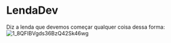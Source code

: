 # LendaDev
Diz a lenda que devemos começar qualquer coisa dessa forma:
![1_8QFIBVgds36BzQ42Sk46wg](https://user-images.githubusercontent.com/80287826/133279049-c2b4a396-2f3e-4c15-a5ac-58e0fb2e543a.png)
